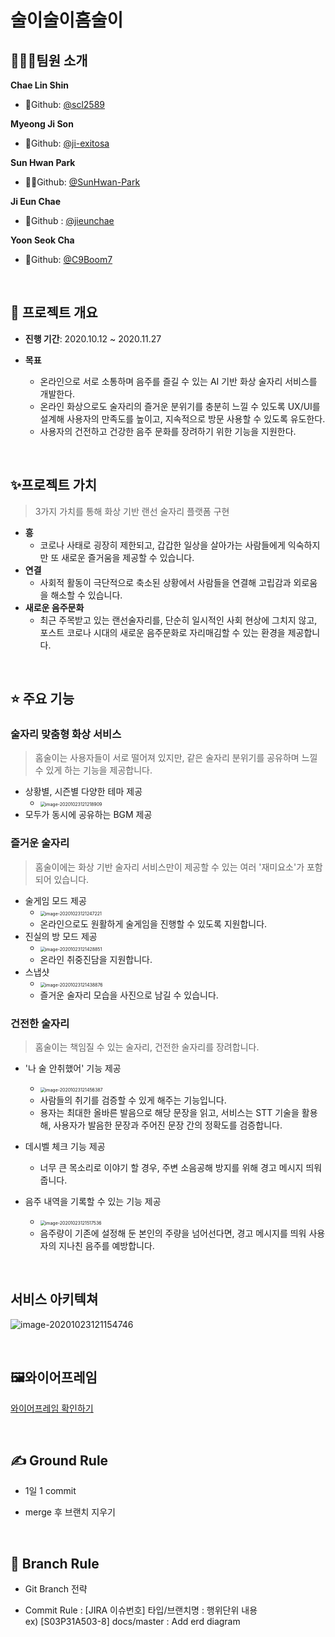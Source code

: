 # 술이술이홈술이

## 👨‍👩‍👦팀원 소개

**Chae Lin Shin**

- 🍒Github: [@scl2589](https://github.com/scl2589)

**Myeong Ji Son**

- 🚀Github: [@ji-exitosa](https://github.com/ji-exitosa)

**Sun Hwan Park**

- 🧙‍♂️Github: [@SunHwan-Park](https://github.com/SunHwan-Park)

**Ji Eun Chae**

- 🐶Github : [@jieunchae](https://github.com/jieunchae)

**Yoon Seok Cha**

- 🌰Github: [@C9Boom7](https://github.com/c9boom7)

<br>

## 📆 프로젝트 개요

- **진행 기간**: 2020.10.12  ~ 2020.11.27

- **목표**
  - 온라인으로 서로 소통하며 음주를 즐길 수 있는 AI 기반 화상 술자리 서비스를 개발한다.
  - 온라인 화상으로도 술자리의 즐거운 분위기를 충분히 느낄 수 있도록 UX/UI를 설계해 사용자의 만족도를 높이고, 지속적으로 방문 사용할 수 있도록 유도한다.
  - 사용자의 건전하고 건강한 음주 문화를 장려하기 위한 기능을 지원한다.

<br>

## ✨프로젝트 가치

> 3가지 가치를 통해 화상 기반 랜선 술자리 플랫폼 구현

- **흥**
  - 코로나 사태로 굉장히 제한되고, 갑갑한 일상을 살아가는 사람들에게 익숙하지만 또 새로운 즐거움을 제공할 수 있습니다.
- **연결**
  - 사회적 활동이 극단적으로 축소된 상황에서 사람들을 연결해 고립감과 외로움을 해소할 수 있습니다.
- **새로운 음주문화**
  - 최근 주목받고 있는 랜선술자리를, 단순히 일시적인 사회 현상에 그치지 않고, 포스트 코로나 시대의 새로운 음주문화로 자리매김할 수 있는 환경을 제공합니다.

<br>

## ⭐️ 주요 기능

### 술자리 맞춤형 화상 서비스

> 홈술이는 사용자들이 서로 떨어져 있지만, 같은 술자리 분위기를 공유하며 느낄 수 있게 하는 기능을 제공합니다.

- 상황별, 시즌별 다양한 테마 제공
  - <img src="images/README/image-20201023121218909.png" alt="image-20201023121218909" style="zoom: 50%;" />
- 모두가 동시에 공유하는 BGM 제공

### 즐거운 술자리

> 홈술이에는 화상 기반 술자리 서비스만이 제공할 수 있는 여러 '재미요소'가 포함되어 있습니다.

- 술게임 모드 제공
  - <img src="images/README/image-20201023121247221.png" alt="image-20201023121247221" style="zoom:50%;" />
  - 온라인으로도 원활하게 술게임을 진행할 수 있도록 지원합니다.
- 진실의 방 모드 제공
  - <img src="images/README/image-20201023121428851.png" alt="image-20201023121428851" style="zoom:50%;" />
  - 온라인 취중진담을 지원합니다.
- 스냅샷
  - <img src="images/README/image-20201023121438876.png" alt="image-20201023121438876" style="zoom:50%;" />
  - 즐거운 술자리 모습을 사진으로 남길 수 있습니다.

### 건전한 술자리

> 홈술이는 책임질 수 있는 술자리, 건전한 술자리를 장려합니다.

- '나 술 안취했어' 기능 제공
  - <img src="images/README/image-20201023121456387.png" alt="image-20201023121456387" style="zoom:50%;" />
  -  사람들의 취기를 검증할 수 있게 해주는 기능입니다.
  - 용자는 최대한 올바른 발음으로 해당 문장을 읽고, 서비스는 STT 기술을 활용해, 사용자가 발음한 문장과 주어진 문장 간의 정확도를 검증합니다.

- 데시벨 체크 기능 제공
  - 너무 큰 목소리로 이야기 할 경우, 주변 소음공해 방지를 위해 경고 메시지 띄워줍니다.
- 음주 내역을 기록할 수 있는 기능 제공
  - <img src="images/README/image-20201023121517536.png" alt="image-20201023121517536" style="zoom:50%;" />
  - 음주량이 기존에 설정해 둔 본인의 주량을 넘어선다면, 경고 메시지를 띄워 사용자의 지나친 음주를 예방합니다.

<br>

## 서비스 아키텍쳐

![image-20201023121154746](images/README/image-20201023121154746.png)

<br>

## 🖼와이어프레임
<a href="https://lab.ssafy.com/s03-final/s03p31a503/tree/master/Documentation/WireFrame">와이어프레임 확인하기</a>

<br>

## ✍ Ground Rule

* 1일 1 commit

* merge 후 브랜치 지우기

<br>

## 🤝 Branch Rule

* Git Branch 전략

* Commit Rule : [JIRA 이슈번호] 타입/브랜치명 : 행위단위 내용  
  ex) [S03P31A503-8] docs/master : Add erd diagram

<br>